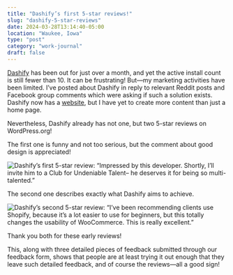 ```yaml
---
title: "Dashify’s first 5-star reviews!"
slug: "dashify-5-star-reviews"
date: 2024-03-28T13:14:40-05:00
location: "Waukee, Iowa"
type: "post"
category: "work-journal"
draft: false
---
```


[Dashify](https://wordpress.org/plugins/dashify/) has been out for just over a month, and yet the active install count is still fewer than 10. It can be frustrating! But—my marketing activities have been limited. I’ve posted about Dashify in reply to relevant Reddit posts and Facebook group comments which were asking if such a solution exists. Dashify now has a [website](https://getdashify.com/), but I have yet to create more content than just a home page.

Nevertheless, Dashify already has not one, but two 5-star reviews on WordPress.org!

The first one is funny and not too serious, but the comment about good design is appreciated!

![Dashify’s first 5-star review: “Impressed by this developer. Shortly, I’ll invite him to a Club for Undeniable Talent– he deserves it for being so multi-talented.”](/dashify-5-star-reviews/first-review.png)

The second one describes exactly what Dashify aims to achieve.

![Dashify’s second 5-star review: “I’ve been recommending clients use Shopify, because it’s a lot easier to use for beginners, but this totally changes the usability of WooCommerce. This is really excellent.”](/dashify-5-star-reviews/second-review.png)

Thank you both for these early reviews!

This, along with three detailed pieces of feedback submitted through our feedback form, shows that people are at least trying it out enough that they leave such detailed feedback, and of course the reviews—all a good sign!
